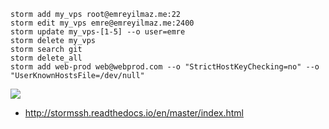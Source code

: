 
```
storm add my_vps root@emreyilmaz.me:22
storm edit my_vps emre@emreyilmaz.me:2400
storm update my_vps-[1-5] --o user=emre
storm delete my_vps
storm search git
storm delete_all
storm add web-prod web@webprod.com --o "StrictHostKeyChecking=no" --o "UserKnownHostsFile=/dev/null"
```


![](https://raw.github.com/emre/storm/master/resources/screenshot.png)
- http://stormssh.readthedocs.io/en/master/index.html

